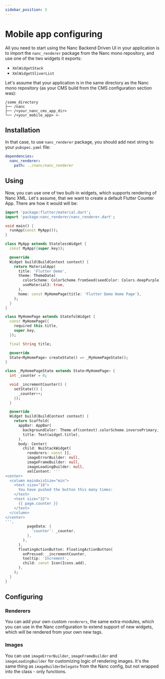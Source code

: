 ```yaml
---
sidebar_position: 3
---
```


# Mobile app configuring

All you need to start using the Nanc Backend Driven UI in your application is to import the `nanc_renderer` package from the Nanc mono repository, and use one of the two widgets it exports:
- `XmlWidgetStack`
- `XmlWidgetSliverList`

Let's assume that your application is in the same directory as the Nanc mono repository (as your CMS build from the CMS configuration section was):

```
/some_directory
├── /nanc
├── /<your_nanc_cms_app_dir>
└── /<your_mobile_app> <-
```

## Installation

In that case, to use `nanc_renderer` package, you should add next string to your `pubspec.yaml` file:

```yaml
dependencies:
  nanc_renderer:
    path: ../nanc/nanc_renderer
```

## Using

Now, you can use one of two built-in widgets, which supports rendering of Nanc XML. Let's assume, that we want to create a default Flutter Counter App. There are how it would will be:

```dart
import 'package:flutter/material.dart';
import 'package:nanc_renderer/nanc_renderer.dart';

void main() {
  runApp(const MyApp());
}

class MyApp extends StatelessWidget {
  const MyApp({super.key});

  @override
  Widget build(BuildContext context) {
    return MaterialApp(
      title: 'Flutter Demo',
      theme: ThemeData(
        colorScheme: ColorScheme.fromSeed(seedColor: Colors.deepPurple),
        useMaterial3: true,
      ),
      home: const MyHomePage(title: 'Flutter Demo Home Page'),
    );
  }
}

class MyHomePage extends StatefulWidget {
  const MyHomePage({
    required this.title,
    super.key,
  });

  final String title;

  @override
  State<MyHomePage> createState() => _MyHomePageState();
}

class _MyHomePageState extends State<MyHomePage> {
  int _counter = 0;

  void _incrementCounter() {
    setState(() {
      _counter++;
    });
  }

  @override
  Widget build(BuildContext context) {
    return Scaffold(
      appBar: AppBar(
        backgroundColor: Theme.of(context).colorScheme.inversePrimary,
        title: Text(widget.title),
      ),
      body: Center(
        child: NuiStackWidget(
          renderers: const [],
          imageErrorBuilder: null,
          imageFrameBuilder: null,
          imageLoadingBuilder: null,
          xmlContent: '''
<center>
  <column mainAxisSize="min">
    <text size="18">
      You have pushed the button this many times:
    </text>
    <text size="32">
      {{ page.counter }}
    </text>
  </column>
</center>
''',
          pageData: {
            'counter': _counter,
          },
        ),
      ),
      floatingActionButton: FloatingActionButton(
        onPressed: _incrementCounter,
        tooltip: 'Increment',
        child: const Icon(Icons.add),
      ),
    );
  }
}
```

## Configuring

### Renderers

You can add your own custom `renderers`, the same extra-modules, which you can use in the Nanc configuration to extend support of new widgets, which will be rendered from your own new tags.

### Images

You can use `imageErrorBuilder`, `imageFrameBuilder` and `imageLoadingBuilder` for customizing logic of rendering images. It's the same thing as `imageBuilderDelegate` from the Nanc config, but not wrapped into the class - only functions.